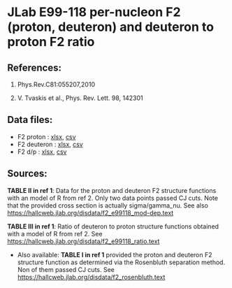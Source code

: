 # JLab E99-118 per-nucleon F2 (proton,  deuteron) and deuteron to proton F2 ratio

## References: 

1. Phys.Rev.C81:055207,2010

2. V. Tvaskis et al., Phys. Rev. Lett. 98, 142301

## Data files: 
  * F2 proton     : [xlsx](../dataframe/10049.xlsx), [csv](../dataframe/csv/10049.csv)   
  * F2 deuteron   : [xlsx](../dataframe/10050.xlsx), [csv](../dataframe/csv/10050.csv)   
  * F2 d/p        : [xlsx](../dataframe/10051.xlsx), [csv](../dataframe/csv/10051.csv)   


## Sources:
__TABLE II in ref 1__: Data for the proton and deuteron F2 structure functions with an model of R from ref 2. Only two data points passed CJ cuts. Note that the provided cross section is actually sigma/gamma_nu. See also https://hallcweb.jlab.org/disdata/f2_e99118_mod-dep.text


__TABLE III in ref 1__: Ratio of deuteron to proton structure functions obtained with a model of R from ref 2. See https://hallcweb.jlab.org/disdata/f2_e99118_ratio.text

* Also available: __TABLE I in ref 1__ provided the proton and deuteron F2 structure function as determined via the Rosenbluth separation method. Non of them passed CJ cuts. See https://hallcweb.jlab.org/disdata/f2_rosenbluth.text



